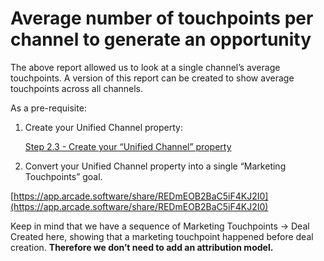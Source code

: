 # Average number of touchpoints per channel to generate an opportunity

The above report allowed us to look at a single channel’s average touchpoints. A version of this report can be created to show average touchpoints across all channels.

As a pre-requisite:

1. Create your Unified Channel property:
    
    [Step 2.3 - Create your “Unified  Channel” property](../../102-Implementation-Guide/Step-2-3-Create-your-Unified-Channel-property.md)
    
2. Convert your Unified Channel property into a single “Marketing Touchpoints” goal.

[https://app.arcade.software/share/REDmEOB2BaC5iF4KJ2I0](https://app.arcade.software/share/REDmEOB2BaC5iF4KJ2I0)

Keep in mind that we have a sequence of Marketing Touchpoints → Deal Created here, showing that a marketing touchpoint happened before deal creation. **Therefore we don’t need to add an attribution model.**